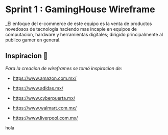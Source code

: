

# Sprint 1 : GamingHouse Wireframe

_El enfoque del e-commerce de este equipo es la venta de productos novedosos de tecnologia 
haciendo mas incapie en equipos de computacion, hardware y herramientas digitales; dirigido
principalmente al publico gamer en general.

## Inspiracion 🚀

_Para la creacion de wireframes se tomó inspiracion de:_

* https://www.amazon.com.mx/

* https://www.adidas.mx/

* https://www.cyberpuerta.mx/

* https://www.walmart.com.mx/

* https://www.liverpool.com.mx/

hola